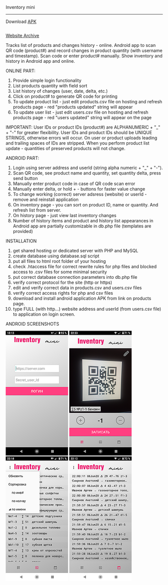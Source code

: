 Inventory mini
_________________

Download   <a id="raw-url" href="https://raw.githubusercontent.com/ilinic/Inventory-mini/master/website/inventory-mini.apk">APK</a><pre>       </pre><a id="raw-url" href="https://raw.githubusercontent.com/ilinic/Inventory-mini/master/website.rar">Website Archive</a>

Tracks list of products and changes history - online.
Android app to scan QR code (product#) and record changes in product quantity (with username and timestamp). Scan code or enter product# manually.
Show inventory and history in Android app and online.

ONLINE PART:
1. Provide simple login functionality
2. List products quantity with field sort
3. List history of changes (user, date, delta, etc.)
4. Click on product# to generate QR code for printing
5. To update product list - just edit products.csv file on hosting and refresh products page - red "products updated" string will appear
6. To update user list - just edit users.csv file on hosting and refresh products page - red "users updated" string will appear on the page

IMPORTANT:
User IDs or product IDs (product#) are ALPHANUMERIC + "_" + "-" for greater flexibility.
User IDs and product IDs should be UNIQUE STRINGS, otherwise errors will occur. 
On user or product uploads leading and trailing spaces of IDs are stripped.
When you perform product list update - quantities of preserved products will not change.

ANDROID PART:
1. Login using server address and userId (string alpha numeric + "_" + "-").
2. Scan QR code, see product name and quantity, set quantity delta, press send button
3. Manually enter product code in case of QR code scan error
4. Manually enter delta, or hold + - buttons for faster value change
5. To change working (correct) server adsress (website) or userId - remove and reinstall application
6. On inventory page - you can sort on product ID, name or quantity. And refresh list from server.
7. On history page - just view last inventory changes
8. Number of history items and product and history list appearances in Android app are partially customizable in db.php file (templates are provided)

INSTALLATION
1. get shared hosting or dedicated server with PHP and MySQL
2. create database using database.sql script
3. put all files to html root folder of your hosting
4. check .htaccess file for correct rewrite rules for php files and blocked access to .csv files for some minimal security
5. put correct database connection parameters into db.php file
6. verify correct protocol for the site (http or https)
7. edit and verify correct data in products.csv and users.csv files
8. verify correct access rights for php and csv files
9. download and install android application APK from link on products page.
10. type FULL (with http...) website address and userId (from users.csv file) to application on login screen.

ANDROID SCREENSHOTS

![alt text](https://github.com/ilinic/Inventory-mini/blob/master/screenshots/login.png?raw=true) 
![alt text](https://github.com/ilinic/Inventory-mini/blob/master/screenshots/scan.png?raw=true) 
![alt text](https://github.com/ilinic/Inventory-mini/blob/master/screenshots/inv.png?raw=true) 
![alt text](https://github.com/ilinic/Inventory-mini/blob/master/screenshots/hist.png?raw=true)